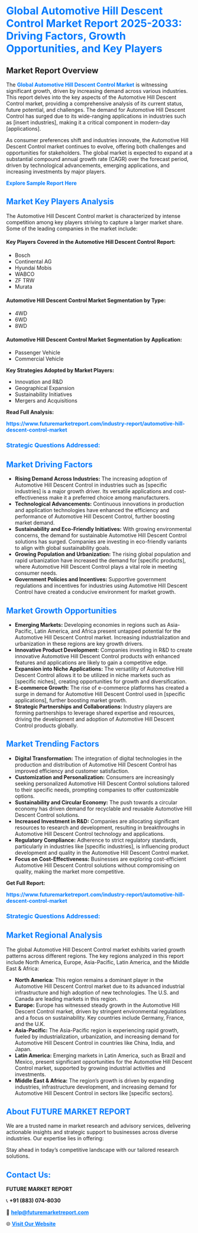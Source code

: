 <h1 style="color: #007BFF;">Global Automotive Hill Descent Control Market Report 2025-2033: Driving Factors, Growth Opportunities, and Key Players</h1>

<section id="overview">
<h2>Market Report Overview</h2>
<p>The <a href="https://www.futuremarketreport.com/industry-report/automotive-hill-descent-control-market" style="color: #007BFF; text-decoration: none;"><strong>Global Automotive Hill Descent Control Market</strong></a> is witnessing significant growth, driven by increasing demand across various industries. This report delves into the key aspects of the Automotive Hill Descent Control market, providing a comprehensive analysis of its current status, future potential, and challenges. The demand for Automotive Hill Descent Control has surged due to its wide-ranging applications in industries such as [insert industries], making it a critical component in modern-day [applications].</p>
<p>As consumer preferences shift and industries innovate, the Automotive Hill Descent Control market continues to evolve, offering both challenges and opportunities for stakeholders. The global market is expected to expand at a substantial compound annual growth rate (CAGR) over the forecast period, driven by technological advancements, emerging applications, and increasing investments by major players.</p>
</section>

<section id="overview">
<p><a href="https://www.futuremarketreport.com/request-sample/reportId=48255" style="color: #007BFF; text-decoration: none;"><strong>Explore Sample Report Here</strong></a></p>
</section>

<section id="key-players">
<h2 style="color: #007BFF;">Market Key Players Analysis</h2>
<p>The Automotive Hill Descent Control market is characterized by intense competition among key players striving to capture a larger market share. Some of the leading companies in the market include:</p>
<h4>Key Players Covered in the Automotive Hill Descent Control Report:</h4>
<ul><li>Bosch</li><li>Continental AG</li><li>Hyundai Mobis</li><li>WABCO</li><li>ZF TRW</li><li>Murata</li></ul>
<h4>Automotive Hill Descent Control Market Segmentation by Type:</h4>
<ul><li>4WD</li><li>6WD</li><li>8WD</li></ul>

<h4>Automotive Hill Descent Control Market Segmentation by Application:</h4>
<ul><li>Passenger Vehicle</li><li>Commercial Vehicle</li></ul>
<p><strong>Key Strategies Adopted by Market Players:</strong></p>
<ul>
<li>Innovation and R&D</li>
<li>Geographical Expansion</li>
<li>Sustainability Initiatives</li>
<li>Mergers and Acquisitions</li>
</ul>
</section>

<section>
<p><strong>Read Full Analysis: </strong></p><a href="https://www.futuremarketreport.com/industry-report/automotive-hill-descent-control-market" style="color: #007BFF; text-decoration: none;"><strong>https://www.futuremarketreport.com/industry-report/automotive-hill-descent-control-market</strong></a>
<h3 style="color: #007BFF;">Strategic Questions Addressed:</h3>
</section>

<section id="driving-factors">
<h2 style="color: #007BFF;">Market Driving Factors</h2>
<ul>
<li><strong>Rising Demand Across Industries:</strong> The increasing adoption of Automotive Hill Descent Control in industries such as [specific industries] is a major growth driver. Its versatile applications and cost-effectiveness make it a preferred choice among manufacturers.</li>
<li><strong>Technological Advancements:</strong> Continuous innovations in production and application technologies have enhanced the efficiency and performance of Automotive Hill Descent Control, further boosting market demand.</li>
<li><strong>Sustainability and Eco-Friendly Initiatives:</strong> With growing environmental concerns, the demand for sustainable Automotive Hill Descent Control solutions has surged. Companies are investing in eco-friendly variants to align with global sustainability goals.</li>
<li><strong>Growing Population and Urbanization:</strong> The rising global population and rapid urbanization have increased the demand for [specific products], where Automotive Hill Descent Control plays a vital role in meeting consumer needs.</li>
<li><strong>Government Policies and Incentives:</strong> Supportive government regulations and incentives for industries using Automotive Hill Descent Control have created a conducive environment for market growth.</li>
</ul>
</section>

<section id="growth-opportunities">
<h2 style="color: #007BFF;">Market Growth Opportunities</h2>
<ul>
<li><strong>Emerging Markets:</strong> Developing economies in regions such as Asia-Pacific, Latin America, and Africa present untapped potential for the Automotive Hill Descent Control market. Increasing industrialization and urbanization in these regions are key growth drivers.</li>
<li><strong>Innovative Product Development:</strong> Companies investing in R&D to create innovative Automotive Hill Descent Control products with enhanced features and applications are likely to gain a competitive edge.</li>
<li><strong>Expansion into Niche Applications:</strong> The versatility of Automotive Hill Descent Control allows it to be utilized in niche markets such as [specific niches], creating opportunities for growth and diversification.</li>
<li><strong>E-commerce Growth:</strong> The rise of e-commerce platforms has created a surge in demand for Automotive Hill Descent Control used in [specific applications], further boosting market growth.</li>
<li><strong>Strategic Partnerships and Collaborations:</strong> Industry players are forming partnerships to leverage shared expertise and resources, driving the development and adoption of Automotive Hill Descent Control products globally.</li>
</ul>
</section>

<section id="trending-factors">
<h2 style="color: #007BFF;">Market Trending Factors</h2>
<ul>
<li><strong>Digital Transformation:</strong> The integration of digital technologies in the production and distribution of Automotive Hill Descent Control has improved efficiency and customer satisfaction.</li>
<li><strong>Customization and Personalization:</strong> Consumers are increasingly seeking personalized Automotive Hill Descent Control solutions tailored to their specific needs, prompting companies to offer customizable options.</li>
<li><strong>Sustainability and Circular Economy:</strong> The push towards a circular economy has driven demand for recyclable and reusable Automotive Hill Descent Control solutions.</li>
<li><strong>Increased Investment in R&D:</strong> Companies are allocating significant resources to research and development, resulting in breakthroughs in Automotive Hill Descent Control technology and applications.</li>
<li><strong>Regulatory Compliance:</strong> Adherence to strict regulatory standards, particularly in industries like [specific industries], is influencing product development and quality in the Automotive Hill Descent Control market.</li>
<li><strong>Focus on Cost-Effectiveness:</strong> Businesses are exploring cost-efficient Automotive Hill Descent Control solutions without compromising on quality, making the market more competitive.</li>
</ul>
</section>

<section>
<p><strong>Get Full Report: </strong></p><a href="https://www.futuremarketreport.com/industry-report/automotive-hill-descent-control-market" style="color: #007BFF; text-decoration: none;"><strong>https://www.futuremarketreport.com/industry-report/automotive-hill-descent-control-market</strong></a>
<h3 style="color: #007BFF;">Strategic Questions Addressed:</h3>
</section>


<section id="regional-analysis">
<h2 style="color: #007BFF;">Market Regional Analysis</h2>
<p>The global Automotive Hill Descent Control market exhibits varied growth patterns across different regions. The key regions analyzed in this report include North America, Europe, Asia-Pacific, Latin America, and the Middle East & Africa:</p>
<ul>
<li><strong>North America:</strong> This region remains a dominant player in the Automotive Hill Descent Control market due to its advanced industrial infrastructure and high adoption of new technologies. The U.S. and Canada are leading markets in this region.</li>
<li><strong>Europe:</strong> Europe has witnessed steady growth in the Automotive Hill Descent Control market, driven by stringent environmental regulations and a focus on sustainability. Key countries include Germany, France, and the U.K.</li>
<li><strong>Asia-Pacific:</strong> The Asia-Pacific region is experiencing rapid growth, fueled by industrialization, urbanization, and increasing demand for Automotive Hill Descent Control in countries like China, India, and Japan.</li>
<li><strong>Latin America:</strong> Emerging markets in Latin America, such as Brazil and Mexico, present significant opportunities for the Automotive Hill Descent Control market, supported by growing industrial activities and investments.</li>
<li><strong>Middle East & Africa:</strong> The region’s growth is driven by expanding industries, infrastructure development, and increasing demand for Automotive Hill Descent Control in sectors like [specific sectors].</li>
</ul>
</section>

<footer>
<h2 style="color: #007BFF;">About FUTURE MARKET REPORT</h2>
<p>We are a trusted name in market research and advisory services, delivering actionable insights and strategic support to businesses across diverse industries. Our expertise lies in offering:</p>

<p>Stay ahead in today’s competitive landscape with our tailored research solutions.</p>

<h2 style="color: #007BFF;">Contact Us:</h2>
<p><strong>FUTURE MARKET REPORT</strong></p>
<p>📞 <strong>+91 (883) 074-8030</strong></p>
<p>📧 <strong><a href="mailto:help@futuremarketreport.com" style="color: #007BFF;">help@futuremarketreport.com</a></strong></p>
<p>🌐 <strong><a href="https://www.futuremarketreport.com/" style="color: #007BFF;">Visit Our Website</a></strong></p>
</footer>